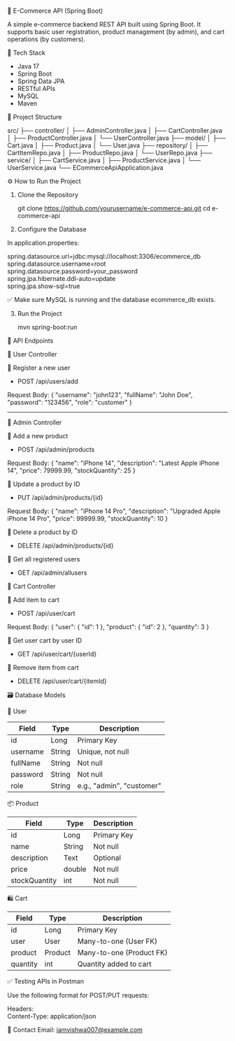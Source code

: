 🛒 E-Commerce API (Spring Boot)

A simple e-commerce backend REST API built using Spring Boot. It supports basic user registration, product management (by admin), and cart operations (by customers).

 📌 Tech Stack

- Java 17
- Spring Boot
- Spring Data JPA
- RESTful APIs
- MySQL
- Maven



 📁 Project Structure

src/
├── controller/
│   ├── AdminController.java
│   ├── CartController.java
│   ├── ProductController.java 
│   └── UserController.java
├── model/
│   ├── Cart.java
│   ├── Product.java
│   └── User.java
├── repository/
│   ├── CartItemRepo.java
│   ├── ProductRepo.java
│   └── UserRepo.java
├── service/
│   ├── CartService.java
│   ├── ProductService.java
│   └── UserService.java
└── ECommerceApiApplication.java


 ⚙️ How to Run the Project

1. Clone the Repository

   git clone https://github.com/yourusername/e-commerce-api.git
   cd e-commerce-api

2. Configure the Database

In application.properties:

spring.datasource.url=jdbc:mysql://localhost:3306/ecommerce_db  
spring.datasource.username=root  
spring.datasource.password=your_password  
spring.jpa.hibernate.ddl-auto=update  
spring.jpa.show-sql=true

✅ Make sure MySQL is running and the database ecommerce_db exists.

3. Run the Project

   mvn spring-boot:run



📨 API Endpoints

👤 User Controller

🔹 Register a new user  
- POST /api/users/add

Request Body:
{
  "username": "john123",
  "fullName": "John Doe",
  "password": "123456",
  "role": "customer"
}

---

👮 Admin Controller

🔹 Add a new product  
- POST /api/admin/products

Request Body:
{
  "name": "iPhone 14",
  "description": "Latest Apple iPhone 14",
  "price": 79999.99,
  "stockQuantity": 25
}

🔹 Update a product by ID  
- PUT /api/admin/products/{id}

Request Body:
{
  "name": "iPhone 14 Pro",
  "description": "Upgraded Apple iPhone 14 Pro",
  "price": 99999.99,
  "stockQuantity": 10
}

🔹 Delete a product by ID  
- DELETE /api/admin/products/{id}

🔹 Get all registered users  
- GET /api/admin/allusers


 🛒 Cart Controller

🔹 Add item to cart  
- POST /api/user/cart

Request Body:
{
  "user": {
    "id": 1
  },
  "product": {
    "id": 2
  },
  "quantity": 3
}

🔹 Get user cart by user ID  
- GET /api/user/cart/{userId}

🔹 Remove item from cart  
- DELETE /api/user/cart/{itemId}

 🗃️ Database Models

🧑 User

Field       | Type    | Description  
------------|---------|-------------  
id          | Long    | Primary Key  
username    | String  | Unique, not null  
fullName    | String  | Not null  
password    | String  | Not null  
role        | String  | e.g., "admin", "customer"  

📦 Product

Field         | Type     | Description  
--------------|----------|-------------------  
id            | Long     | Primary Key  
name          | String   | Not null  
description   | Text     | Optional  
price         | double   | Not null  
stockQuantity | int      | Not null  

🛍️ Cart

Field     | Type    | Description  
----------|---------|-----------------------------  
id        | Long    | Primary Key  
user      | User    | Many-to-one (User FK)  
product   | Product | Many-to-one (Product FK)  
quantity  | int     | Quantity added to cart  


✅ Testing APIs in Postman

Use the following format for POST/PUT requests:

Headers:  
Content-Type: application/json

📧 Contact 
Email: iamvishwa007@example.com 
